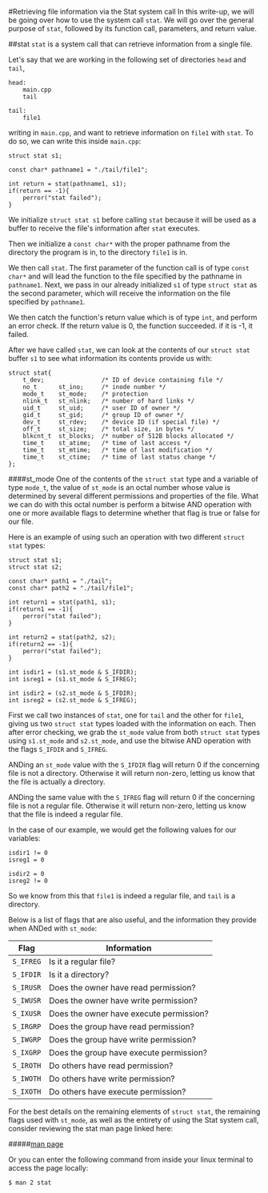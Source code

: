 #Retrieving file information via the Stat system call
In this write-up, we will be going over how to use the system call `stat`.
We will go over the general purpose of `stat`, followed by its function call, parameters, and return value.

##stat
`stat` is a system call that can retrieve information from a single file.


Let's say that we are working in the following set of directories `head` and `tail`,
```
head:
	main.cpp
	tail

tail:
	file1
```
writing in `main.cpp`, and want to retrieve information on `file1` with `stat`.
To do so, we can write this inside `main.cpp`:
```
struct stat s1;

const char* pathname1 = "./tail/file1";

int return = stat(pathname1, s1);
if(return == -1){
	perror("stat failed");
}
```
We initialize `struct stat s1` before calling `stat` because it will be used as a buffer to receive the file's information after `stat` executes.

Then we initialize a `const char*` with the proper pathname from the directory the program is in, to the directory `file1` is in.

We then call `stat`.
The first parameter of the function call is of type `const char*` and will lead the function to the file specified by the pathname in `pathname1`.
Next, we pass in our already initialized `s1` of type `struct stat` as the second parameter, which will receive the information on the file specified by `pathname1`.

We then catch the function's return value which is of type `int`, and perform an error check.
If the return value is 0, the function succeeded.
if it is -1, it failed.

After we have called `stat`, we can look at the contents of our `struct stat` buffer `s1` to see what information its contents provide us with:

```
struct stat{
	t_dev;    			  /* ID of device containing file */
	no_t	  st_ino;     /* inode number */
	mode_t    st_mode;    /* protection 
	nlink_t   st_nlink;   /* number of hard links */
	uid_t     st_uid;     /* user ID of owner */
	gid_t     st_gid;     /* group ID of owner */
	dev_t     st_rdev;    /* device ID (if special file) */
	off_t     st_size;    /* total size, in bytes */
	blkcnt_t  st_blocks;  /* number of 512B blocks allocated */
	time_t    st_atime;   /* time of last access */
	time_t    st_mtime;   /* time of last modification */
	time_t    st_ctime;   /* time of last status change */
};
```

####st_mode
One of the contents of the `struct stat` type and a variable of type `mode_t`, the value of `st_mode` is an octal number whose value is determined by several different permissions and properties of the file.
What we can do with this octal number is perform a bitwise AND operation with one or more available flags to determine whether that flag is true or false for our file.

Here is an example of using such an operation with two different `struct stat` types:
```
struct stat s1;
struct stat s2;

const char* path1 = "./tail";
const char* path2 = "./tail/file1";

int return1 = stat(path1, s1);
if(return1 == -1){
	perror("stat failed");
}

int return2 = stat(path2, s2);
if(return2 == -1){
	perror("stat failed");
}

int isdir1 = (s1.st_mode & S_IFDIR);
int isreg1 = (s1.st_mode & S_IFREG);

int isdir2 = (s2.st_mode & S_IFDIR);
int isreg2 = (s2.st_mode & S_IFREG);
```
First we call two instances of `stat`, one for `tail` and the other for `file1`, giving us two `struct stat` types loaded with the information on each.
Then after error checking, we grab the `st_mode` value from both `struct stat` types using `s1.st_mode` and `s2.st_mode`, and use the bitwise AND operation with the flags `S_IFDIR` and `S_IFREG`.

ANDing an `st_mode` value with the `S_IFDIR` flag will return 0 if the concerning file is not a directory.
Otherwise it will return non-zero, letting us know that the file is actually a directory.

ANDing the same value with the `S_IFREG` flag will return 0 if the concerning file is not a regular file.
Otherwise it will return non-zero, letting us know that the file is indeed a regular file.

In the case of our example, we would get the following values for our variables:
```
isdir1 != 0
isreg1 = 0

isdir2 = 0
isreg2 != 0
```
So we know from this that `file1` is indeed a regular file, and `tail` is a directory.

Below is a list of flags that are also useful, and the information they provide when ANDed with `st_mode`:

Flag	  | Information
----------|--------------------------------
`S_IFREG` | Is it a regular file?
`S_IFDIR` | Is it a directory?
`S_IRUSR` | Does the owner have read permission?
`S_IWUSR` | Does the owner have write permission?
`S_IXUSR` | Does the owner have execute permission?
`S_IRGRP` | Does the group have read permission?
`S_IWGRP` | Does the group have write permission?
`S_IXGRP` | Does the group have execute permission?
`S_IROTH` | Do others have read permission?
`S_IWOTH` | Do others have write permission?
`S_IXOTH` | Do others have execute permission?

For the best details on the remaining elements of `struct stat`, the remaining flags used with `st_mode`, as well as the entirety of using the Stat system call, consider reviewing the stat man page linked here:

#####[man page](http://linux.die.net/man/2/stat)

Or you can enter the following command from inside your linux terminal to access the page locally:
```
$ man 2 stat
```
